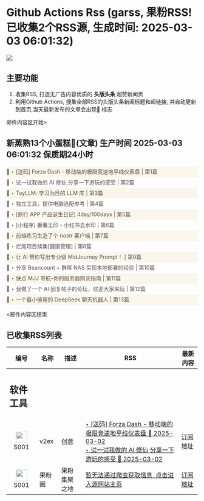 # Github Actions Rss (garss, 果粉RSS! 已收集2个RSS源, 生成时间: 2025-03-03 06:01:32)

![](https://cdn.jsdelivr.net/gh/xinkeji/garss/_media/ga-rss.png)



## 主要功能
1. 收集RSS, 打造无广告内容优质的 **头版头条** 超赞新闻页
2. 利用Github Actions, 搜集全部RSS的头版头条新闻标题和超链接, 并自动更新到首页,当天最新发布的文章会出现🌈 标志

邮件内容区开始>
<h2>新蒸熟13个小蛋糕🍰(文章) 生产时间 2025-03-03 06:01:32 保质期24小时</h2>

<div style='line-height:3;background-color:#FAF6EA;' ><a href='https://www.v2ex.com/t/1115334#reply2' style="line-height:2;text-decoration:none;display:block;color:#584D49;">🌈 ‣ [送码] Forza Dash - 移动端的极限竞速地平线仪表盘 | 第1篇</a></div><div style='line-height:3;' ><a href='https://www.v2ex.com/t/1115323#reply1' style="line-height:2;text-decoration:none;display:block;color:#584D49;">🌈 ‣ 试一试我做的 AI 修仙,分享一下游玩的感受 | 第2篇</a></div><div style='line-height:3;background-color:#FAF6EA;' ><a href='https://www.v2ex.com/t/1115324#reply0' style="line-height:2;text-decoration:none;display:block;color:#584D49;">🌈 ‣ ToyLLM: 学习为目的 LLM 库 | 第3篇</a></div><div style='line-height:3;' ><a href='https://www.v2ex.com/t/1115321#reply0' style="line-height:2;text-decoration:none;display:block;color:#584D49;">🌈 ‣ 独立工具，提供电脑选配参考 | 第4篇</a></div><div style='line-height:3;background-color:#FAF6EA;' ><a href='https://www.v2ex.com/t/1115319#reply0' style="line-height:2;text-decoration:none;display:block;color:#584D49;">🌈 ‣ [旅行 APP 产品诞生日记] 4day/100days | 第5篇</a></div><div style='line-height:3;' ><a href='https://www.v2ex.com/t/1115287#reply0' style="line-height:2;text-decoration:none;display:block;color:#584D49;">🌈 ‣ [小程序] 番薯无印 - 小红书去水印 | 第6篇</a></div><div style='line-height:3;background-color:#FAF6EA;' ><a href='https://www.v2ex.com/t/1115280#reply0' style="line-height:2;text-decoration:none;display:block;color:#584D49;">🌈 ‣ 前端练习生造了个 nostr 客户端 | 第7篇</a></div><div style='line-height:3;' ><a href='https://www.v2ex.com/t/1115235#reply3' style="line-height:2;text-decoration:none;display:block;color:#584D49;">🌈 ‣ 烂尾项目续集[健康管理] | 第8篇</a></div><div style='line-height:3;background-color:#FAF6EA;' ><a href='https://www.v2ex.com/t/1115227#reply1' style="line-height:2;text-decoration:none;display:block;color:#584D49;">🌈 ‣ 让 AI 帮你写出专业级 MidJourney Prompt！ | 第9篇</a></div><div style='line-height:3;' ><a href='https://www.v2ex.com/t/1115201#reply0' style="line-height:2;text-decoration:none;display:block;color:#584D49;">🌈 ‣ 分享 Beancount + 群晖 NAS 实现本地部署的经验 | 第10篇</a></div><div style='line-height:3;background-color:#FAF6EA;' ><a href='https://www.v2ex.com/t/1115320#reply0' style="line-height:2;text-decoration:none;display:block;color:#584D49;">🌈 ‣ 快点 MJJ 导航-你的服务器购买指南 | 第11篇</a></div><div style='line-height:3;' ><a href='https://www.v2ex.com/t/1115218#reply4' style="line-height:2;text-decoration:none;display:block;color:#584D49;">🌈 ‣ 我做了一个 AI 回复帖子的论坛，欢迎大家来玩 | 第12篇</a></div><div style='line-height:3;background-color:#FAF6EA;' ><a href='https://www.v2ex.com/t/1115203#reply2' style="line-height:2;text-decoration:none;display:block;color:#584D49;">🌈 ‣ 一个最小够用的 DeepSeek 聊天机器人 | 第13篇</a></div>

<邮件内容区结束

## 已收集RSS列表

| 编号 | 名称 | 描述 | RSS | 最新内容 |
| --- | --- | --- | --- | --- |
| <h2 id="软件工具">软件工具</h2> |  |   |  |  |
| <div id="S001" style="text-align: center;"><img src="https://cdn.jsdelivr.net/gh/zhaoolee/garss/_media/favicon/S001.png" width="30px" style="width:30px;height: auto;"/><br><span>S001</span></div> | v2ex | 创意 | [‣ \[送码\] Forza Dash - 移动端的极限竞速地平线仪表盘 🌈 2025-03-02](https://www.v2ex.com/t/1115334#reply2)<br/>[‣ 试一试我做的 AI 修仙,分享一下游玩的感受 🌈 2025-03-02](https://www.v2ex.com/t/1115323#reply1) | [订阅地址](https://www.v2ex.com/feed/tab/creative.xml) |
| <div id="S001" style="text-align: center;"><img src="https://cdn.jsdelivr.net/gh/zhaoolee/garss/_media/favicon/S001.png" width="30px" style="width:30px;height: auto;"/><br><span>S001</span></div> | 果粉圈 | 果粉集聚之地 | [暂无法通过爬虫获取信息, 点击进入源网站主页](https://g0f.cn) | [订阅地址](https://g0f.cn/rss.xml) |



